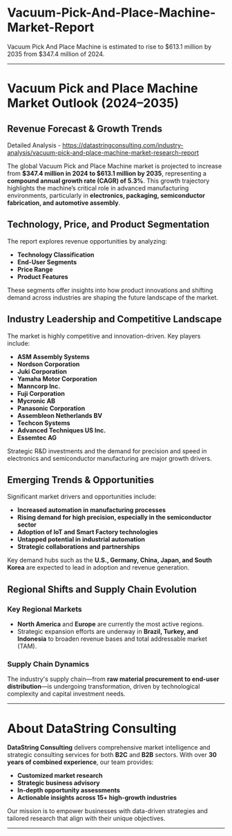 # Vacuum-Pick-And-Place-Machine-Market-Report

Vacuum Pick And Place Machine is estimated to rise to $613.1 million by 2035 from $347.4 million of 2024.

---

# **Vacuum Pick and Place Machine Market Outlook (2024–2035)**

## **Revenue Forecast & Growth Trends**

Detailed Analysis - https://datastringconsulting.com/industry-analysis/vacuum-pick-and-place-machine-market-research-report

The global Vacuum Pick and Place Machine market is projected to increase from **\$347.4 million in 2024 to \$613.1 million by 2035**, representing a **compound annual growth rate (CAGR) of 5.3%**. This growth trajectory highlights the machine’s critical role in advanced manufacturing environments, particularly in **electronics, packaging, semiconductor fabrication, and automotive assembly**.

## **Technology, Price, and Product Segmentation**

The report explores revenue opportunities by analyzing:

* **Technology Classification**
* **End-User Segments**
* **Price Range**
* **Product Features**

These segments offer insights into how product innovations and shifting demand across industries are shaping the future landscape of the market.

## **Industry Leadership and Competitive Landscape**

The market is highly competitive and innovation-driven. Key players include:

* **ASM Assembly Systems**
* **Nordson Corporation**
* **Juki Corporation**
* **Yamaha Motor Corporation**
* **Manncorp Inc.**
* **Fuji Corporation**
* **Mycronic AB**
* **Panasonic Corporation**
* **Assembleon Netherlands BV**
* **Techcon Systems**
* **Advanced Techniques US Inc.**
* **Essemtec AG**

Strategic R\&D investments and the demand for precision and speed in electronics and semiconductor manufacturing are major growth drivers.

## **Emerging Trends & Opportunities**

Significant market drivers and opportunities include:

* **Increased automation in manufacturing processes**
* **Rising demand for high precision, especially in the semiconductor sector**
* **Adoption of IoT and Smart Factory technologies**
* **Untapped potential in industrial automation**
* **Strategic collaborations and partnerships**

Key demand hubs such as the **U.S., Germany, China, Japan, and South Korea** are expected to lead in adoption and revenue generation.

## **Regional Shifts and Supply Chain Evolution**

### **Key Regional Markets**

* **North America** and **Europe** are currently the most active regions.
* Strategic expansion efforts are underway in **Brazil, Turkey, and Indonesia** to broaden revenue bases and total addressable market (TAM).

### **Supply Chain Dynamics**

The industry's supply chain—from **raw material procurement to end-user distribution**—is undergoing transformation, driven by technological complexity and capital investment needs.

---

# **About DataString Consulting**

**DataString Consulting** delivers comprehensive market intelligence and strategic consulting services for both **B2C** and **B2B** sectors. With over **30 years of combined experience**, our team provides:

* **Customized market research**
* **Strategic business advisory**
* **In-depth opportunity assessments**
* **Actionable insights across 15+ high-growth industries**

Our mission is to empower businesses with data-driven strategies and tailored research that align with their unique objectives.

---
